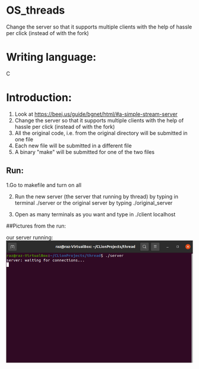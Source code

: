 # OS_threads
Change the server so that it supports multiple clients with the help of hassle per click (instead of with the fork)

# Writing language:
C

# Introduction:
1. Look at https://beej.us/guide/bgnet/html/#a-simple-stream-server
2. Change the server so that it supports multiple clients with the help of hassle per click (instead of with the fork)
3. All the original code, i.e. from the original directory will be submitted in one file
4. Each new file will be submitted in a different file
5. A binary "make" will be submitted for one of the two files


##  Run:
1.Go to makefile and turn on all

2. Run the new server (the server that running by thread) by typing in terminal ./server or the original server by typing ./original_server

4. Open as many terminals as you want and type in ./client localhost

##Pictures from the run:

our server running:
![alt text](https://github.com/RazElbaz/OS_threads/blob/main/Pictures%20from%20the%20run/server.png)

